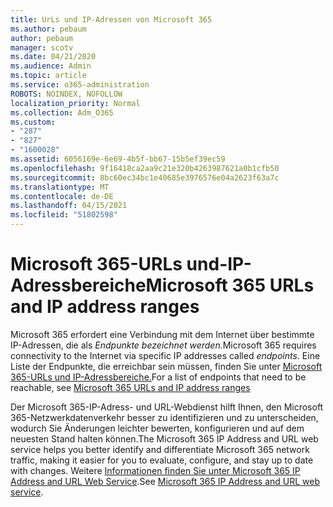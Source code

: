 ```yaml
---
title: UrLs und IP-Adressen von Microsoft 365
ms.author: pebaum
author: pebaum
manager: scotv
ms.date: 04/21/2020
ms.audience: Admin
ms.topic: article
ms.service: o365-administration
ROBOTS: NOINDEX, NOFOLLOW
localization_priority: Normal
ms.collection: Adm_O365
ms.custom:
- "287"
- "827"
- "1600028"
ms.assetid: 6056169e-6e69-4b5f-bb67-15b5ef39ec59
ms.openlocfilehash: 9f16418ca2aa9c21e320b4263987621a0b1cfb50
ms.sourcegitcommit: 8bc60ec34bc1e40685e3976576e04a2623f63a7c
ms.translationtype: MT
ms.contentlocale: de-DE
ms.lasthandoff: 04/15/2021
ms.locfileid: "51802598"
---
```

# <a name="microsoft-365-urls-and-ip-address-ranges"></a><span data-ttu-id="8ed9a-102">Microsoft 365-URLs und-IP-Adressbereiche</span><span class="sxs-lookup"><span data-stu-id="8ed9a-102">Microsoft 365 URLs and IP address ranges</span></span>

<span data-ttu-id="8ed9a-103">Microsoft 365 erfordert eine Verbindung mit dem Internet über bestimmte IP-Adressen, die als *Endpunkte bezeichnet werden.*</span><span class="sxs-lookup"><span data-stu-id="8ed9a-103">Microsoft 365 requires connectivity to the Internet via specific IP addresses called *endpoints*.</span></span>
<span data-ttu-id="8ed9a-104">Eine Liste der Endpunkte, die erreichbar sein müssen, finden Sie unter [Microsoft 365-URLs und IP-Adressbereiche.](https://docs.microsoft.com/office365/enterprise/urls-and-ip-address-ranges)</span><span class="sxs-lookup"><span data-stu-id="8ed9a-104">For a list of endpoints that need to be reachable, see [Microsoft 365 URLs and IP address ranges](https://docs.microsoft.com/office365/enterprise/urls-and-ip-address-ranges)</span></span> 

<span data-ttu-id="8ed9a-105">Der Microsoft 365-IP-Adress- und URL-Webdienst hilft Ihnen, den Microsoft 365-Netzwerkdatenverkehr besser zu identifizieren und zu unterscheiden, wodurch Sie Änderungen leichter bewerten, konfigurieren und auf dem neuesten Stand halten können.</span><span class="sxs-lookup"><span data-stu-id="8ed9a-105">The Microsoft 365 IP Address and URL web service helps you better identify and differentiate Microsoft 365 network traffic, making it easier for you to evaluate, configure, and stay up to date with changes.</span></span> <span data-ttu-id="8ed9a-106">Weitere [Informationen finden Sie unter Microsoft 365 IP Address and URL Web Service](https://docs.microsoft.com/office365/enterprise/office-365-ip-web-service).</span><span class="sxs-lookup"><span data-stu-id="8ed9a-106">See [Microsoft 365 IP Address and URL web service](https://docs.microsoft.com/office365/enterprise/office-365-ip-web-service).</span></span>